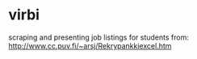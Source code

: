 # virbi
scraping and presenting job listings for students from: http://www.cc.puv.fi/~arsj/Rekrypankkiexcel.htm
